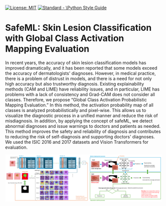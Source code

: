 <p align="left"> </p>
<a href="https://opensource.org/licenses/MIT"><img src="https://img.shields.io/badge/License-MIT-yellow.svg" alt="License: MIT"></a>
<a href="https://standardjs.com"><img src="https://img.shields.io/badge/code_style-standard-brightgreen.svg" alt="Standard - \Python Style Guide"></a>

# SafeML: Skin Lesion Classification with Global Class Activation Mapping Evaluation
In recent years, the accuracy of skin lesion classification models has improved dramatically, and it has been reported that some models exceed the accuracy of dermatologists' diagnoses. However, in medical practice, there is a problem of distrust in models, and there is a need for not only high accuracy but also trustworthy diagnosis. Existing explainability methods (CAM and LIME) have reliability issues, and in particular, LIME has problems with a lack of consistency and Grad-CAM does not consider all classes. Therefore, we propose “Global Class Activation Probabilistic Mapping Evaluation.” In this method, the activation probability map of all classes is analyzed probabilistically and pixel-wise. This allows us to visualize the diagnostic process in a unified manner and reduce the risk of misdiagnosis. In addition, by applying the concept of safeML, we detect abnormal diagnoses and issue warnings to doctors and patients as needed. This method improves the safety and reliability of diagnosis and contributes to reducing the risk of self-diagnosis and supporting doctors' diagnoses. We used the ISIC 2016 and 2017 datasets and Vision Transformers for evaluation.

![Image](./images/explainforsafe.png)

